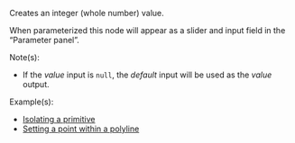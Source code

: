 Creates an integer (whole number) value.

When parameterized this node will appear as a slider and input field in the “Parameter panel”.

Note(s):



* If the _value_ input is `null`, the _default_ input will be used as the _value_ output.

Example(s):



* [Isolating a primitive](https://creator.trimble.com/graph?assetURI=whp:866137ad-bf24-4a85-8953-1c9ca1657d7b&version=latest)
* [Setting a point within a polyline](https://creator.trimble.com/graph?assetURI=whp:12e6e13a-5702-4623-807b-e0449f690afa&version=latest)